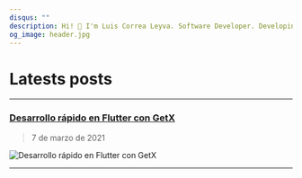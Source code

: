 ```yaml
---
disqus: ""
description: Hi! 👋 I'm Luis Correa Leyva. Software Developer. Developing applications with Flutter and learning Data Science. These are my latests posts.
og_image: header.jpg
---
```


# Latests posts
---

### [Desarrollo rápido en Flutter con GetX](2020/03/07/desarrollo-rápido-en-flutter-con-getx)
> 7 de marzo de 2021

![Desarrollo rápido en Flutter con GetX](2020/03/07/desarrollo-rápido-en-flutter-con-getx/header.jpg)

---
